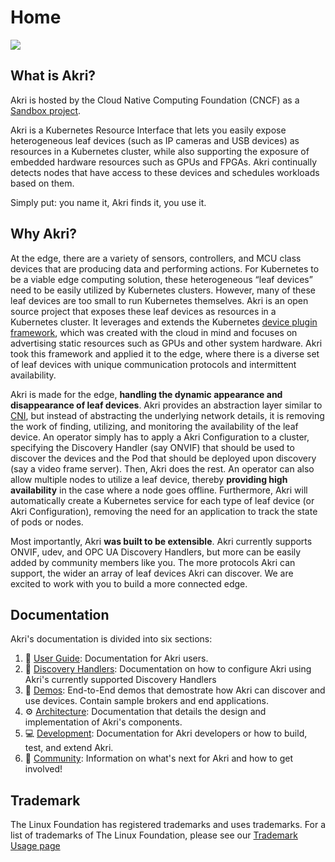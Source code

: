 # Home

![](../art/logo-horizontal/akri-logo-horizontal-light.png)

## What is Akri?
Akri is hosted by the Cloud Native Computing Foundation (CNCF) as a [Sandbox project](https://www.cncf.io/sandbox-projects/).

Akri is a Kubernetes Resource Interface that lets you easily expose heterogeneous leaf devices (such as IP cameras and
USB devices) as resources in a Kubernetes cluster, while also supporting the exposure of embedded hardware resources
such as GPUs and FPGAs. Akri continually detects nodes that have access to these devices and schedules workloads based
on them.

Simply put: you name it, Akri finds it, you use it.

## Why Akri?

At the edge, there are a variety of sensors, controllers, and MCU class devices that are producing data and performing
actions. For Kubernetes to be a viable edge computing solution, these heterogeneous “leaf devices” need to be easily
utilized by Kubernetes clusters. However, many of these leaf devices are too small to run Kubernetes themselves. Akri is
an open source project that exposes these leaf devices as resources in a Kubernetes cluster. It leverages and extends
the Kubernetes [device plugin
framework](https://kubernetes.io/docs/concepts/extend-kubernetes/compute-storage-net/device-plugins/), which was created
with the cloud in mind and focuses on advertising static resources such as GPUs and other system hardware. Akri took
this framework and applied it to the edge, where there is a diverse set of leaf devices with unique communication
protocols and intermittent availability.

Akri is made for the edge, **handling the dynamic appearance and disappearance of leaf devices**. Akri provides an
abstraction layer similar to [CNI](https://github.com/containernetworking/cni), but instead of abstracting the
underlying network details, it is removing the work of finding, utilizing, and monitoring the availability of the leaf
device. An operator simply has to apply a Akri Configuration to a cluster, specifying the Discovery Handler (say ONVIF)
that should be used to discover the devices and the Pod that should be deployed upon discovery (say a video frame
server). Then, Akri does the rest. An operator can also allow multiple nodes to utilize a leaf device, thereby
**providing high availability** in the case where a node goes offline. Furthermore, Akri will automatically create a
Kubernetes service for each type of leaf device (or Akri Configuration), removing the need for an application to track
the state of pods or nodes.

Most importantly, Akri **was built to be extensible**. Akri currently supports ONVIF, udev, and OPC UA Discovery
Handlers, but more can be easily added by community members like you. The more protocols Akri can support, the wider an
array of leaf devices Akri can discover. We are excited to work with you to build a more connected edge.

## Documentation
Akri's documentation is divided into six sections:

1. 📘 [User Guide](./user-guide/getting-started.md): Documentation for Akri users.
1. 🔎 [Discovery Handlers](./discovery-handlers/onvif.md): Documentation on how to configure Akri using Akri's currently supported Discovery Handlers
1. 🚀 [Demos](./demos/usb-camera-demo.md): End-to-End demos that demostrate how Akri can discover and use devices. Contain sample brokers and end applications.
1. ⚙️ [Architecture](./architecture/architecture-overview.md): Documentation that details the design and implementation of Akri's components.
1. 💻 [Development](./development/development.md): Documentation for Akri developers or how to build, test, and extend Akri.
1. 🎉 [Community](./community/roadmap.md): Information on what's next for Akri and how to get involved! 

## Trademark

The Linux Foundation has registered trademarks and uses trademarks. For a list of trademarks of The Linux Foundation, please see our [Trademark Usage page](https://www.linuxfoundation.org/legal/trademark-usage)